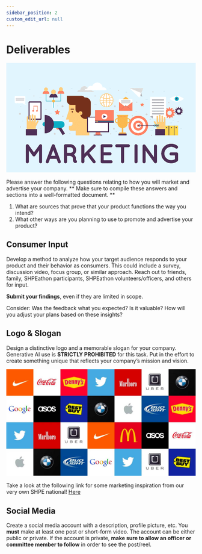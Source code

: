 ```yaml
---
sidebar_position: 2
custom_edit_url: null
---
```


# Deliverables

![TeamBuilding](/img/shpeathon-marketing.png)

Please answer the following questions relating to how you will market and advertise your company. ** Make sure to compile these answers and sections into a well-formatted document. **

1. What are sources that prove that your product functions the way you intend?
2. What other ways are you planning to use to promote and advertise your product?

## Consumer Input

Develop a method to analyze how your target audience responds to your product and their behavior as consumers. This could include a survey, discussion video, focus group, or similar approach. Reach out to friends, family, SHPEathon participants, SHPEathon volunteers/officers, and others for input.

**Submit your findings**, even if they are limited in scope.

Consider: Was the feedback what you expected? Is it valuable? How will you adjust your plans based on these insights?

## Logo & Slogan

Design a distinctive logo and a memorable slogan for your company. Generative AI use is **STRICTLY PROHIBITED** for this task. Put in the effort to create something unique that reflects your company’s mission and vision.

![Logo Example](/img/shpeathon-logo-examples.png)

Take a look at the following link for some marketing inspiration from our very own SHPE national! [Here](https://shpe.org/about-shpe/marketing-resources/)

## Social Media

Create a social media account with a description, profile picture, etc. You **must** make at least one post or short-form video. The account can be either public or private. If the account is private, **make sure to allow an officer or committee member to follow** in order to see the post/reel.